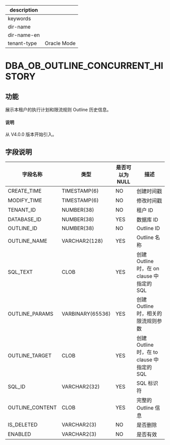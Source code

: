|description||
|---|---|
|keywords||
|dir-name||
|dir-name-en||
|tenant-type|Oracle Mode|

# DBA_OB_OUTLINE_CONCURRENT_HISTORY

## 功能

展示本租户的执行计划和限流规则 Outline 历史信息。

<main id="notice" type='explain'>
  <h4>说明</h4>
  <p>从 V4.0.0 版本开始引入。</p>
</main>

## 字段说明

| 字段名称 | 类型 | 是否可以为 NULL | 描述 |
| --- | --- | --- | --- |
| CREATE_TIME | TIMESTAMP(6) | NO | 创建时间戳 |
| MODIFY_TIME | TIMESTAMP(6) | NO | 修改时间戳 |
| TENANT_ID | NUMBER(38) | NO | 租户 ID |
| DATABASE_ID | NUMBER(38) | YES | 数据库 ID |
| OUTLINE_ID | NUMBER(38) | NO | Outline ID |
| OUTLINE_NAME | VARCHAR2(128) | YES | Outline 名称 |
| SQL_TEXT | CLOB | YES | 创建 Outline 时，在 on clause 中指定的 SQL |
| OUTLINE_PARAMS | VARBINARY(65536) | YES | 创建 Outline 时，相关的限流规则参数 |
| OUTLINE_TARGET | CLOB | YES | 创建 Outline 时，在 to clause 中指定的 SQL |
| SQL_ID | VARCHAR2(32) | YES | SQL 标识符 |
| OUTLINE_CONTENT | CLOB | YES | 完整的 Outline 信息 |
| IS_DELETED | VARCHAR2(3) | NO | 是否删除 |
| ENABLED | VARCHAR2(3) | NO | 是否有效 |
